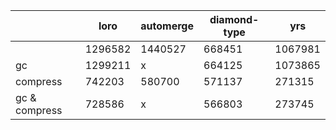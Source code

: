 |     |  loro  | automerge | diamond-type | yrs |
|  ----  | ----  |  ----  | ----  |  ----  |
|| 1296582 | 1440527 | 668451 | 1067981 |
|gc| 1299211 | x | 664125 | 1073865 |
|compress| 742203 | 580700 | 571137 | 271315 |
|gc & compress| 728586 | x | 566803 | 273745 |
